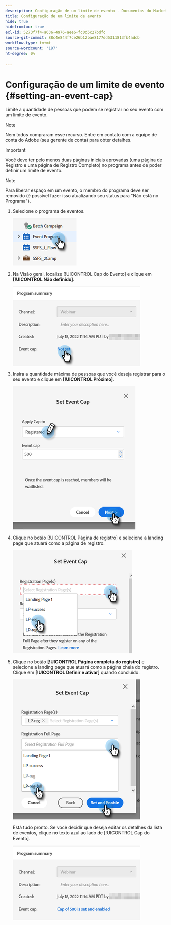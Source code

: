 ```yaml
---
description: Configuração de um limite de evento - Documentos do Marketo - Documentação do produto
title: Configuração de um limite de evento
hide: true
hidefromtoc: true
exl-id: 5273f7f4-a636-4976-aee6-fc0d5c27bdfc
source-git-commit: 88c4e844f7ce26b12bae8177dd5311813fb4adcb
workflow-type: tm+mt
source-wordcount: '197'
ht-degree: 0%

---
```


# Configuração de um limite de evento {#setting-an-event-cap}

Limite a quantidade de pessoas que podem se registrar no seu evento com um limite de evento.

>[!NOTE]
>
>Nem todos compraram esse recurso. Entre em contato com a equipe de conta do Adobe (seu gerente de conta) para obter detalhes.

>[!IMPORTANT]
>Você deve ter pelo menos duas páginas iniciais aprovadas (uma página de Registro e uma página de Registro Completo) no programa antes de poder definir um limite de evento.

>[!NOTE]
>
>Para liberar espaço em um evento, o membro do programa deve ser removido (é possível fazer isso atualizando seu status para &quot;Não está no Programa&quot;).

1. Selecione o programa de eventos.

   ![](assets/setting-an-event-cap-1.png)

1. Na Visão geral, localize [!UICONTROL Cap do Evento] e clique em **[!UICONTROL Não definido]**.

   ![](assets/setting-an-event-cap-2.png)

1. Insira a quantidade máxima de pessoas que você deseja registrar para o seu evento e clique em **[!UICONTROL Próximo]**.

   ![](assets/setting-an-event-cap-3.png)

1. Clique no botão [!UICONTROL Página de registro] e selecione a landing page que atuará como a página de registro.

   ![](assets/setting-an-event-cap-4.png)

1. Clique no botão **[!UICONTROL Página completa do registro]** e selecione a landing page que atuará como a página cheia do registro. Clique em **[!UICONTROL Definir e ativar]** quando concluído.

   ![](assets/setting-an-event-cap-5.png)

   Está tudo pronto. Se você decidir que deseja editar os detalhes da lista de eventos, clique no texto azul ao lado de [!UICONTROL Cap do Evento].

   ![](assets/setting-an-event-cap-6.png)
